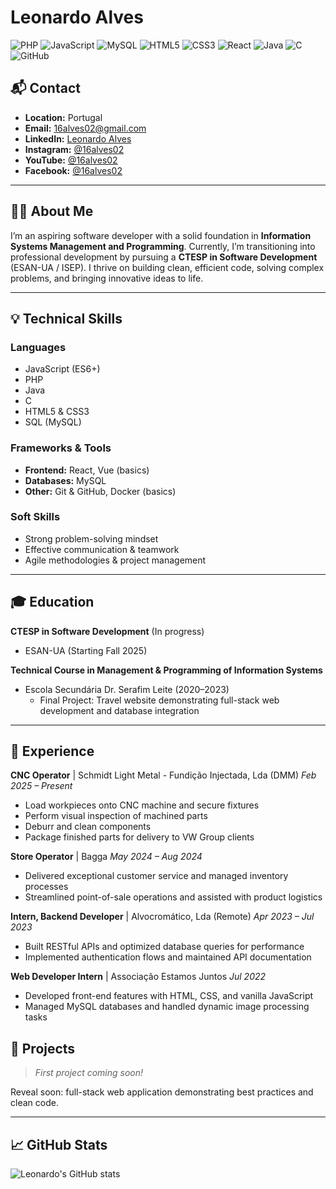 # Leonardo Alves

<!-- Tech Badges -->
![PHP](https://img.shields.io/badge/PHP-8.0-blue?logo=php)
![JavaScript](https://img.shields.io/badge/JavaScript-ES6+-f7df1e?logo=javascript&logoColor=black)
![MySQL](https://img.shields.io/badge/MySQL-5.7-4479a1?logo=mysql)
![HTML5](https://img.shields.io/badge/HTML5-E34F26?logo=html5)
![CSS3](https://img.shields.io/badge/CSS3-1572B6?logo=css3)
![React](https://img.shields.io/badge/React-18-blue?logo=react)
![Java](https://img.shields.io/badge/Java-17-red?logo=java)
![C](https://img.shields.io/badge/C-ISO/ANSI-blue?logo=c)
![GitHub](https://img.shields.io/badge/GitHub-Profile-black?logo=github)

## 📬 Contact
- **Location:** Portugal
- **Email:** [16alves02@gmail.com](mailto:16alves02@gmail.com)
- **LinkedIn:** [Leonardo Alves](https://www.linkedin.com/in/leonardo-alves-502ba8291/)
- **Instagram:** [@16alves02](https://www.instagram.com/16alves02/)
- **YouTube:** [@16alves02](https://www.youtube.com/@16alves02)
- **Facebook:** [@16alves02](https://www.facebook.com/profile.php?id=61557924755370)

---

## 👨‍💻 About Me
I’m an aspiring software developer with a solid foundation in **Information Systems Management and Programming**. Currently, I’m transitioning into professional development by pursuing a **CTESP in Software Development** (ESAN-UA / ISEP). I thrive on building clean, efficient code, solving complex problems, and bringing innovative ideas to life.

---

## 💡 Technical Skills

### Languages
- JavaScript (ES6+)
- PHP
- Java
- C
- HTML5 & CSS3
- SQL (MySQL)

### Frameworks & Tools
- **Frontend:** React, Vue (basics)
- **Databases:** MySQL
- **Other:** Git & GitHub, Docker (basics)

### Soft Skills
- Strong problem-solving mindset
- Effective communication & teamwork
- Agile methodologies & project management

---

## 🎓 Education

**CTESP in Software Development** (In progress)
- ESAN-UA (Starting Fall 2025)

**Technical Course in Management & Programming of Information Systems**
- Escola Secundária Dr. Serafim Leite (2020–2023)
  - Final Project: Travel website demonstrating full-stack web development and database integration

---

## 💼 Experience

**CNC Operator** | Schmidt Light Metal - Fundição Injectada, Lda (DMM)
*Feb 2025 – Present*
- Load workpieces onto CNC machine and secure fixtures
- Perform visual inspection of machined parts
- Deburr and clean components
- Package finished parts for delivery to VW Group clients

**Store Operator** | Bagga
*May 2024 – Aug 2024*
- Delivered exceptional customer service and managed inventory processes
- Streamlined point-of-sale operations and assisted with product logistics

**Intern, Backend Developer** | Alvocromático, Lda (Remote)
*Apr 2023 – Jul 2023*
- Built RESTful APIs and optimized database queries for performance
- Implemented authentication flows and maintained API documentation

**Web Developer Intern** | Associação Estamos Juntos
*Jul 2022*
- Developed front-end features with HTML, CSS, and vanilla JavaScript
- Managed MySQL databases and handled dynamic image processing tasks

## 🚀 Projects

> _First project coming soon!_

Reveal soon: full-stack web application demonstrating best practices and clean code.

---

## 📈 GitHub Stats

![Leonardo's GitHub stats](https://github-readme-stats.vercel.app/api?username=16alves02&show_icons=true&theme=github_dark)

```
